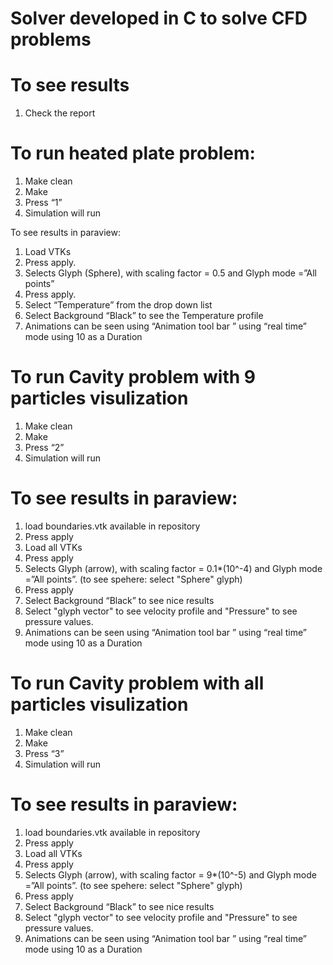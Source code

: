 # Solver developed in C to solve CFD problems

# To see results
1. Check the report


# To run heated plate problem:
1.	Make clean 
2.	Make 
3.	Press “1”
4.	Simulation will run 

To see results in paraview: 
1.	Load VTKs
2.  Press apply.
3.	Selects Glyph (Sphere), with scaling factor = 0.5 and Glyph mode =”All points”
4.  Press apply.
5.	Select “Temperature” from the drop down list 
6.	Select Background “Black” to see the Temperature profile
7.	Animations can be seen using “Animation tool bar ” using “real time” mode using 10 as a Duration

# To run Cavity problem with 9 particles visulization

1.	Make clean 
2.	Make 
3.	Press “2”
4.	Simulation will run 

# To see results in paraview: 
1.	load boundaries.vtk available in repository
2.	Press apply
3.	Load all VTKs
4.  Press apply
5.	Selects Glyph (arrow), with scaling factor = 0.1*(10^-4) and Glyph mode =”All points”. (to see spehere: select "Sphere" glyph)
6.	Press apply 
7.	Select Background “Black” to see nice results
8.  Select "glyph vector" to see velocity profile and "Pressure" to see pressure values.
9.	Animations can be seen using “Animation tool bar ” using “real time” mode using 10 as a Duration

# To run Cavity problem with all particles visulization

1.	Make clean 
2.	Make 
3.	Press “3”
4.	Simulation will run 

# To see results in paraview: 
1.	load boundaries.vtk available in repository
2.	Press apply
3.	Load all VTKs
4.  Press apply
5.	Selects Glyph (arrow), with scaling factor = 9*(10^-5) and Glyph mode =”All points”. (to see spehere: select "Sphere" glyph)
6.	Press apply 
7.	Select Background “Black” to see nice results
8.  Select "glyph vector" to see velocity profile and "Pressure" to see pressure values.
9.	Animations can be seen using “Animation tool bar ” using “real time” mode using 10 as a Duration
